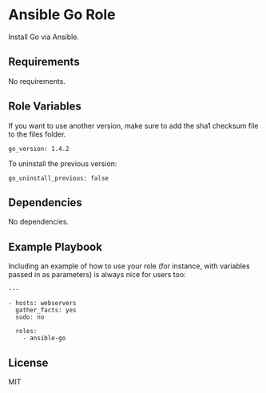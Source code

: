 Ansible Go Role
=========

Install Go via Ansible.

Requirements
------------

No requirements.

Role Variables
--------------

If you want to use another version, make sure to add the sha1 checksum file to the files folder. 

    go_version: 1.4.2

To uninstall the previous version:

    go_uninstall_previous: false

Dependencies
------------

No dependencies.

Example Playbook
----------------

Including an example of how to use your role (for instance, with variables passed in as parameters) is always nice for users too:


    ---

    - hosts: webservers
      gather_facts: yes
      sudo: no

      roles:
        - ansible-go

License
-------

MIT
